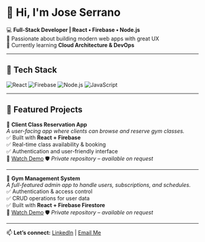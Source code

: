 # 👋 Hi, I'm Jose Serrano  

💻 **Full-Stack Developer | React • Firebase • Node.js**  
🚀 Passionate about building modern web apps with great UX  
🌱 Currently learning **Cloud Architecture & DevOps**  

---

## 🔧 Tech Stack  
![React](https://img.shields.io/badge/-React-61DAFB?logo=react&logoColor=black) 
![Firebase](https://img.shields.io/badge/-Firebase-FFCA28?logo=firebase&logoColor=black) 
![Node.js](https://img.shields.io/badge/-Node.js-339933?logo=node.js&logoColor=white) 
![JavaScript](https://img.shields.io/badge/-JavaScript-F7DF1E?logo=javascript&logoColor=black) 

---

## 📌 Featured Projects  
🔹 **Client Class Reservation App**  
*A user-facing app where clients can browse and reserve gym classes.*  
✅ Built with **React + Firebase**  
✅ Real-time class availability & booking  
✅ Authentication and user-friendly interface  
🎥 [Watch Demo](https://your-video-link.com) 
🛡️ *Private repository – available on request*

---

🔹 **Gym Management System**  
*A full-featured admin app to handle users, subscriptions, and schedules.*  
✅ Authentication & access control  
✅ CRUD operations for user data  
✅ Built with **React + Firebase Firestore**  
🎥 [Watch Demo](https://your-video-link.com)
🛡️ *Private repository – available on request*

---

📫 **Let’s connect:** [LinkedIn](https://www.linkedin.com/in/joseserranoq/) | [Email Me](mailto:joseaserranoquesada@gmail.com)
